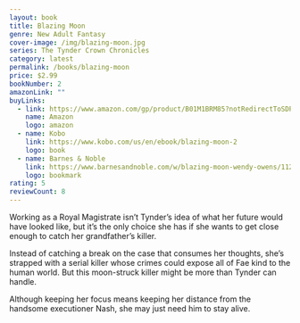 ```yaml
---
layout: book
title: Blazing Moon
genre: New Adult Fantasy
cover-image: /img/blazing-moon.jpg
series: The Tynder Crown Chronicles
category: latest
permalink: /books/blazing-moon
price: $2.99
bookNumber: 2
amazonLink: ""
buyLinks:
  - link: https://www.amazon.com/gp/product/B01M1BRM85?notRedirectToSDP=1&ref_=dbs_mng_calw_1&storeType=ebooks
    name: Amazon
    logo: amazon
  - name: Kobo
    link: https://www.kobo.com/us/en/ebook/blazing-moon-2
    logo: book
  - name: Barnes & Noble
    link: https://www.barnesandnoble.com/w/blazing-moon-wendy-owens/1121532581?ean=2940164309589
    logo: bookmark
rating: 5
reviewCount: 8
---
```

Working as a Royal Magistrate isn’t Tynder’s idea of what her future would have looked like, but it’s the only choice she has if she wants to get close enough to catch her grandfather’s killer.

Instead of catching a break on the case that consumes her thoughts, she’s strapped with a serial killer whose crimes could expose all of Fae kind to the human world. But this moon-struck killer might be more than Tynder can handle.

Although keeping her focus means keeping her distance from the handsome executioner Nash, she may just need him to stay alive.
